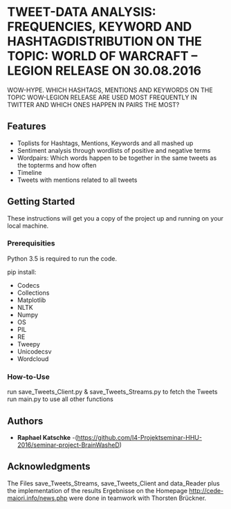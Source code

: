 # TWEET-DATA ANALYSIS: FREQUENCIES, KEYWORD AND HASHTAGDISTRIBUTION ON THE TOPIC: WORLD OF WARCRAFT – LEGION RELEASE ON 30.08.2016

WOW-HYPE. WHICH HASHTAGS, MENTIONS AND KEYWORDS ON THE TOPIC WOW-LEGION RELEASE ARE USED MOST FREQUENTLY IN TWITTER 
AND WHICH ONES HAPPEN IN PAIRS THE MOST?

## Features ##

- Toplists for Hashtags, Mentions, Keywords and all mashed up
- Sentiment analysis through wordlists of positive and negative terms
- Wordpairs: Which words happen to be together in the same tweets as the topterms and how often
- Timeline
- Tweets with mentions related to all tweets

## Getting Started

These instructions will get you a copy of the project up and running on your local machine.

### Prerequisities

Python 3.5 is required to run the code.

pip install:

- Codecs
- Collections
- Matplotlib
- NLTK
- Numpy
- OS
- PIL
- RE
- Tweepy
- Unicodecsv
- Wordcloud


### How-to-Use

run save_Tweets_Client.py & save_Tweets_Streams.py to fetch the Tweets
run main.py to use all other functions


## Authors

* **Raphael Katschke** -(https://github.com/I4-Projektseminar-HHU-2016/seminar-project-BrainWasheD)

## Acknowledgments

The Files save_Tweets_Streams, save_Tweets_Client and data_Reader plus the implementation of the results Ergebnisse on the Homepage 
http://cede-maiori.info/news.php were done in teamwork with Thorsten Brückner.
